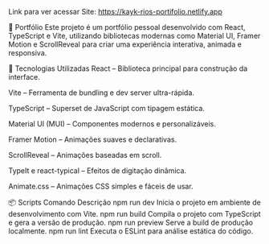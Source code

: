 

Link para ver acessar Site: https://kayk-rios-portifolio.netlify.app 

📁 Portfólio
Este projeto é um portfólio pessoal desenvolvido com React, TypeScript e Vite, utilizando bibliotecas modernas como Material UI, Framer Motion e ScrollReveal para criar uma experiência interativa, animada e responsiva.

🚀 Tecnologias Utilizadas
React – Biblioteca principal para construção da interface.

Vite – Ferramenta de bundling e dev server ultra-rápida.

TypeScript – Superset de JavaScript com tipagem estática.

Material UI (MUI) – Componentes modernos e personalizáveis.

Framer Motion – Animações suaves e declarativas.

ScrollReveal – Animações baseadas em scroll.

TypeIt e react-typical – Efeitos de digitação dinâmica.

Animate.css – Animações CSS simples e fáceis de usar.

📦 Scripts
Comando	Descrição
npm run dev	Inicia o projeto em ambiente de desenvolvimento com Vite.
npm run build	Compila o projeto com TypeScript e gera a versão de produção.
npm run preview	Serve a build de produção localmente.
npm run lint	Executa o ESLint para análise estática do código.
